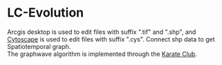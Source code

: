 # LC-Evolution
Arcgis desktop is used to edit files with suffix ".tif" and ".shp", and [Cytoscape](https://cytoscape.org/) is used to edit files with suffix ".cys".
Connect shp data to get Spatiotemporal graph.  
The graphwave algorithm is implemented through the [Karate Club](https://github.com/benedekrozemberczki/karateclub).

